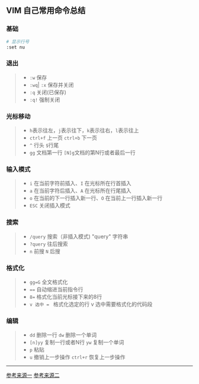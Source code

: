 ##  VIM 自己常用命令总结

### 基础

```bash
# 显示行号
:set nu
```

###   退出

>  * `:w` 保存
>  * `:wq`| `:x`  保存并关闭
>  * `:q`  关闭(已保存)
>  * `:q!` 强制关闭

###  光标移动
> * `h`表示往左，`j`表示往下，`k`表示往右，`l`表示往上
> * `ctrl+f` 上一页  `ctrl+b` 下一页
> *   `^`  行头 `$`行尾
> * `gg` 文档第一行 `[N]g`文档的第N行或者最后一行

### 输入模式
> * `i` 在当前字符前插入、`I` 在光标所在行首插入
> * `a` 在当前字符后插入、`A` 在光标所在行尾插入
> * `o` 在当前的下一行插入新一行、`O` 在当前上一行插入新一行
> * `ESC`	关闭插入模式 

### 搜索
> * `/query` 搜索（非插入模式) "query" 字符串
> * `?query` 往后搜索
> * `n`  前搜 `N` 后搜

###  格式化
> * `gg=G` 全文格式化
> * `==`  自动缩进当前指令行
> * `8=` 格式化当前光标接下来的8行
> * `v 选中 = ` 格式化选定的行 v 选中需要格式化的代码段

### 编辑
> * `dd`  删除一行 `dw` 删除一个单词 
> * `[n]yy` 复制一行或者N行 `yw` 复制一个单词
> * `p` 粘贴
> * `u`  撤销上一步操作 `ctrl+r` 恢复上一步操作



---------
[参考来源一](https://segmentfault.com/a/1190000009064004)
[参考来源二](http://pizn.github.io/2012/03/03/vim-commonly-used-command.html)